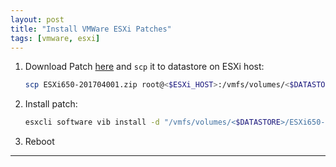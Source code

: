 ```yaml
---
layout: post
title: "Install VMWare ESXi Patches"
tags: [vmware, esxi]
---
```

  
1. Download Patch [here](https://my.vmware.com/group/vmware/patch) and `scp` it to datastore on ESXi host:
   ```bash
   scp ESXi650-201704001.zip root@<$ESXi_HOST>:/vmfs/volumes/<$DATASTORE>/
   ``` 
2. Install patch:
   ```bash
   esxcli software vib install -d "/vmfs/volumes/<$DATASTORE>/ESXi650-201704001.zip"
   ```
3. Reboot

---
